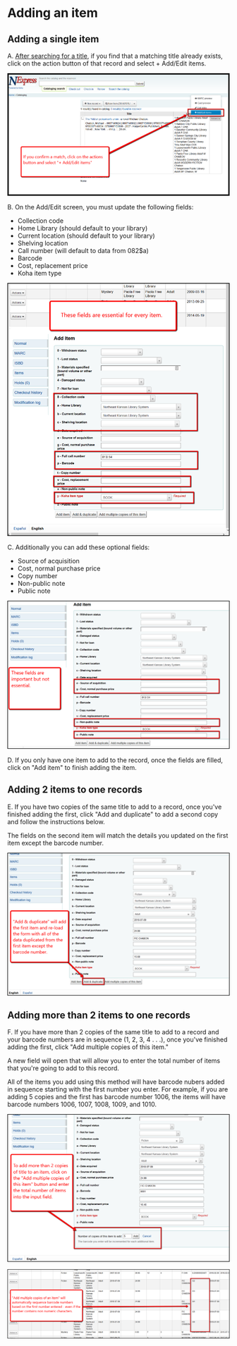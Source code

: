 # Adding an item

## Adding a single item

A. [After searching for a title](../searching-for-a-title.md), if you find that a matching title already exists, click on the action button of that record and select + Add/Edit items.

![+Add/edit](../.gitbook/assets/100-adding.png)

B. On the Add/Edit screen, you must update the following fields:

* Collection code
* Home Library \(should default to your library\)
* Current location \(should default to your library\)
* Shelving location
* Call number \(will default to data from 082$a\)
* Barcode
* Cost, replacement price
* Koha item type

![Add item necessary fields](../.gitbook/assets/110-adding.png)

C. Additionally you can add these optional fields:

* Source of acquisition
* Cost, normal purchase price
* Copy number
* Non-public note
* Public note

![Add item optional fields](../.gitbook/assets/120-adding.png)

D. If you only have one item to add to the record, once the fields are filled, click on "Add item" to finish adding the item.

## Adding 2 items to one records

E. If you have two copies of the same title to add to a record, once you've finished adding the first, click "Add and duplicate" to add a second copy and follow the instructions below.

The fields on the second item will match the details you updated on the first item except the barcode number.

![Duplicate added item](../.gitbook/assets/130-adding.png)

## Adding more than 2 items to one records

F. If you have more than 2 copies of the same title to add to a record and your barcode numbers are in sequence \(1, 2, 3, 4 . . .\), once you've finished adding the first, click "Add multiple copies of this item."

A new field will open that will allow you to enter the total number of items that you're going to add to this record.

All of the items you add using this method will have barcode nubers added in sequence starting with the first number you enter. For example, if you are adding 5 copies and the first has barcode number 1006, the items will have barcode numbers 1006, 1007, 1008, 1009, and 1010.

![Add multiple items](../.gitbook/assets/140-adding.png)

![Barcode number sequence](../.gitbook/assets/150-adding.png)

